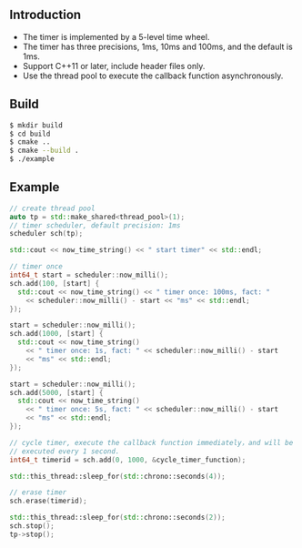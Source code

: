 ## Introduction

- The timer is implemented by a 5-level time wheel. 
- The timer has three precisions, 1ms, 10ms and 100ms, and the default is 1ms. 
- Support C++11 or later, include header files only. 
- Use the thread pool to execute the callback function asynchronously. 

## Build

```bash
$ mkdir build
$ cd build
$ cmake ..
$ cmake --build .
$ ./example
```
## Example

```cpp
// create thread pool
auto tp = std::make_shared<thread_pool>(1);
// timer scheduler, default precision: 1ms
scheduler sch(tp);

std::cout << now_time_string() << " start timer" << std::endl;

// timer once
int64_t start = scheduler::now_milli();
sch.add(100, [start] {
  std::cout << now_time_string() << " timer once: 100ms, fact: "
    << scheduler::now_milli() - start << "ms" << std::endl;
});

start = scheduler::now_milli();
sch.add(1000, [start] {
  std::cout << now_time_string()
    << " timer once: 1s, fact: " << scheduler::now_milli() - start
    << "ms" << std::endl;
});

start = scheduler::now_milli();
sch.add(5000, [start] {
  std::cout << now_time_string()
    << " timer once: 5s, fact: " << scheduler::now_milli() - start
    << "ms" << std::endl;
});

// cycle timer, execute the callback function immediately，and will be
// executed every 1 second.
int64_t timerid = sch.add(0, 1000, &cycle_timer_function);

std::this_thread::sleep_for(std::chrono::seconds(4));

// erase timer
sch.erase(timerid);

std::this_thread::sleep_for(std::chrono::seconds(2));
sch.stop();
tp->stop();
```

